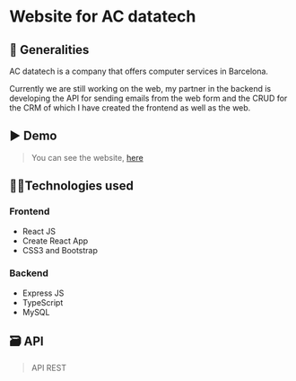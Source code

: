 # Website for AC datatech

## :receipt: Generalities 

AC datatech is a company that offers computer services in Barcelona.

Currently we are still working on the web, my partner in the backend is developing the API for sending emails from the web form and the CRUD for the CRM of which I have created the frontend as well as the web.

## :arrow_forward: Demo

> You can see the website, [here](https://acdatatech.netlify.app/)

## :technologist:Technologies used

### Frontend

- React JS
- Create React App
- CSS3 and Bootstrap

### Backend

- Express JS
- TypeScript
- MySQL

 ## :card_file_box: API

> API REST
